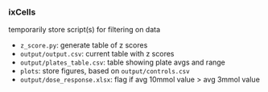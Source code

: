 ### ixCells

temporarily store script(s) for filtering on data

- `z_score.py`: generate table of z scores
- `output/output.csv`: current table with z scores
- `output/plates_table.csv`: table showing plate avgs and range
- `plots`: store figures, based on `output/controls.csv`
- `output/dose_response.xlsx`: flag if avg 10mmol value > avg 3mmol value
